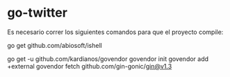 # go-twitter

Es necesario correr los siguientes comandos para que el proyecto compile:

go get github.com/abiosoft/ishell

go get -u github.com/kardianos/govendor
govendor init
govendor add +external
govendor fetch github.com/gin-gonic/gin@v1.3
